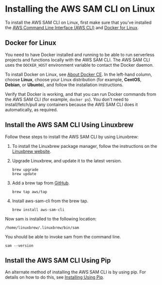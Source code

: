 # Installing the AWS SAM CLI on Linux<a name="serverless-sam-cli-install-linux"></a>

To install the AWS SAM CLI on Linux, first make sure that you've installed the [AWS Command Line Interface \(AWS CLI\)](https://docs.aws.amazon.com/cli/latest/userguide/installing.html) and [Docker for Linux](#serverless-sam-cli-install-linux-docker)\.

## Docker for Linux<a name="serverless-sam-cli-install-linux-docker"></a>

You need to have Docker installed and running to be able to run serverless projects and functions locally with the AWS SAM CLI\. The AWS SAM CLI uses the `DOCKER_HOST` environment variable to contact the Docker daemon\.

To install Docker on Linux, see [About Docker CE](https://docs.docker.com/install/)\. In the left\-hand column, choose **Linux**, choose your Linux distribution \(for example, **CentOS**, **Debian**, or **Ubunto**\), and follow the installation instructions\.

Verify that Docker is working, and that you can run Docker commands from the AWS SAM CLI \(for example, `docker ps`\)\. You don't need to install/fetch/pull any containers because the AWS SAM CLI does it automatically, as required\.

## Install the AWS SAM CLI Using Linuxbrew<a name="serverless-sam-cli-install-linux-linuxbrew"></a>

Follow these steps to install the AWS SAM CLI by using Linuxbrew:

1. To install the Linuxbrew package manager, follow the instructions on the [Linuxbrew website](http://linuxbrew.sh/)\.

1. Upgrade Linuxbrew, and update it to the latest version\.

   ```
   brew upgrade
   brew update
   ```

1. Add a brew tap from [GitHub](https://github.com/aws/homebrew-tap)\.

   ```
   brew tap aws/tap
   ```

1. Install aws\-sam\-cli from the brew tap\.

   ```
   brew install aws-sam-cli
   ```

Now sam is installed to the following location:

```
/home/linuxbrew/.linuxbrew/bin/sam
```

You should be able to invoke sam from the command line\.

```
sam --version
```

## Install the AWS SAM CLI Using Pip<a name="serverless-sam-cli-install-mac-pip"></a>

An alternate method of installing the AWS SAM CLI is by using pip\. For details on how to do this, see [Installing Using Pip](serverless-sam-cli-install-additional.md#serverless-sam-cli-install-using-pip)\.